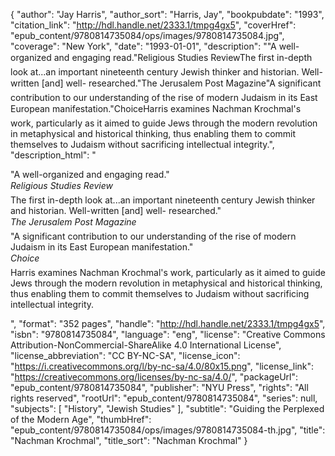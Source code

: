 {
  "author": "Jay Harris",
  "author_sort": "Harris, Jay",
  "bookpubdate": "1993",
  "citation_link": "http://hdl.handle.net/2333.1/tmpg4gx5",
  "coverHref": "epub_content/9780814735084/ops/images/9780814735084.jpg",
  "coverage": "New York",
  "date": "1993-01-01",
  "description": "\"A well-organized and engaging read.\"&#151;Religious Studies ReviewThe first in-depth look at...an important nineteenth century Jewish thinker and historian.  Well-written [and] well- researched.\"&#151;The Jerusalem Post Magazine\"A significant contribution to our understanding of the rise of modern Judaism in its East European manifestation.\"&#151;ChoiceHarris examines Nachman Krochmal's work, particularly as it aimed to guide Jews through the modern revolution in metaphysical and historical thinking, thus enabling them to commit themselves to Judaism without sacrificing intellectual integrity.",
  "description_html": "<p>\"A well-organized and engaging read.\"<br>&#151;<i>Religious Studies Review</i><br>The first in-depth look at...an important nineteenth century Jewish thinker and historian.  Well-written [and] well- researched.\"<br>&#151;<i>The Jerusalem Post Magazine</i><br>\"A significant contribution to our understanding of the rise of modern Judaism in its East European manifestation.\"<br>&#151;<i>Choice</i><br>Harris examines Nachman Krochmal's work, particularly as it aimed to guide Jews through the modern revolution in metaphysical and historical thinking, thus enabling them to commit themselves to Judaism without sacrificing intellectual integrity.</p>",
  "format": "352 pages",
  "handle": "http://hdl.handle.net/2333.1/tmpg4gx5",
  "isbn": "9780814735084",
  "language": "eng",
  "license": "Creative Commons Attribution-NonCommercial-ShareAlike 4.0 International License",
  "license_abbreviation": "CC BY-NC-SA",
  "license_icon": "https://i.creativecommons.org/l/by-nc-sa/4.0/80x15.png",
  "license_link": "https://creativecommons.org/licenses/by-nc-sa/4.0/",
  "packageUrl": "epub_content/9780814735084",
  "publisher": "NYU Press",
  "rights": "All rights reserved",
  "rootUrl": "epub_content/9780814735084",
  "series": null,
  "subjects": [
    "History",
    "Jewish Studies"
  ],
  "subtitle": "Guiding the Perplexed of the Modern Age",
  "thumbHref": "epub_content/9780814735084/ops/images/9780814735084-th.jpg",
  "title": "Nachman Krochmal",
  "title_sort": "Nachman Krochmal"
}
